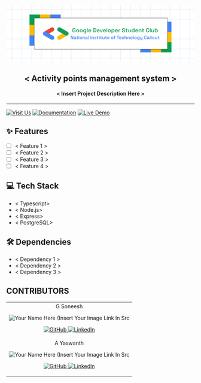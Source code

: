 <p align="center">
<a href="https://gdscnitc.in">
	<img width="800" src="./GDSCNITC.png" alt="GDSC NITC"/>
</a>
	<h2 align="center"> < Activity points management system > </h2>
	<h4 align="center"> < Insert Project Description Here > </h4>
</p>

---

[![Visit Us](https://img.shields.io/badge/Our%20Instagram-purple)](https://www.instagram.com/gdsc_nitc/)
[![Documentation](https://img.shields.io/badge/Documentation-Read%20Docs-green?style=flat-square)](INSERT_LINK_FOR_DOCS_HERE)
[![Live Demo](https://img.shields.io/badge/Live%20Demo-View%20Here-orange?style=flat-square)](INSERT_UI_LINK_HERE)


## ✨ Features
- [ ]  < Feature 1 >
- [ ]  < Feature 2 >
- [ ]  < Feature 3 >
- [ ]  < Feature 4 >

## 💻 Tech Stack 

- < Typescript>
- < Node.js>
- < Express>
- < PostgreSQL>

## 🛠 Dependencies
- < Dependency 1 >
- < Dependency 2 >
- < Dependency 3 >

## CONTRIBUTORS

<table>
	<tr align="center">
		<td>
		G Soneesh
		<p align="center">
			<img src = "https://yt3.googleusercontent.com/ytc/AIdro_mQRyioMUO4VBrlP-jILdsU6_wMf1KSU9syWtUN4hmK1hg=s900-c-k-c0x00ffffff-no-rj" width="150" height="150" alt="Your Name Here (Insert Your Image Link In Src">
		</p>
        <p align="center">
            <a href = "https://github.com/gs-725">
                <img src = "http://www.iconninja.com/files/241/825/211/round-collaboration-social-github-code-circle-network-icon.svg" width="36" height = "36" alt="GitHub"/>
            </a>
            <a href = "https://www.linkedin.com/in/soneesh-gannamaneni-350625330/">
                <img src = "http://www.iconninja.com/files/863/607/751/network-linkedin-social-connection-circular-circle-media-icon.svg" width="36" height="36" alt="LinkedIn"/>
            </a>
        </p>
		</td>
	</tr>
    <tr align="center">
		<td>
		A Yaswanth
		<p align="center">
			<img src = "https://yt3.googleusercontent.com/ytc/AIdro_mQRyioMUO4VBrlP-jILdsU6_wMf1KSU9syWtUN4hmK1hg=s900-c-k-c0x00ffffff-no-rj" width="150" height="150" alt="Your Name Here (Insert Your Image Link In Src">
		</p>
        <p align="center">
            <a href = "https://github.com/yaswanth230755">
                <img src = "http://www.iconninja.com/files/241/825/211/round-collaboration-social-github-code-circle-network-icon.svg" width="36" height = "36" alt="GitHub"/>
            </a>
            <a href = "https://www.linkedin.com/in/person1">
                <img src = "http://www.iconninja.com/files/863/607/751/network-linkedin-social-connection-circular-circle-media-icon.svg" width="36" height="36" alt="LinkedIn"/>
            </a>
        </p>
		</td>
	</tr>
    
</table>
